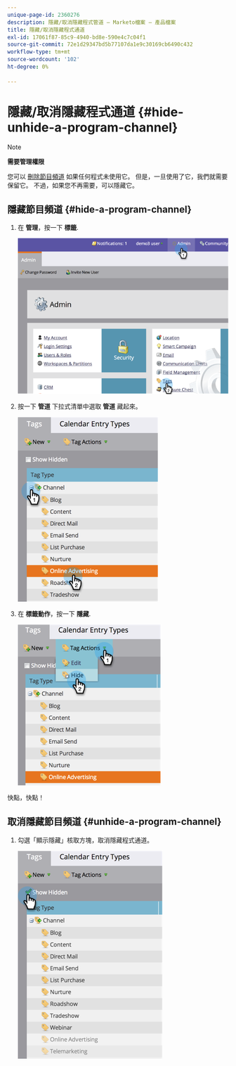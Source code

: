 ```yaml
---
unique-page-id: 2360276
description: 隱藏/取消隱藏程式管道 — Marketo檔案 — 產品檔案
title: 隱藏/取消隱藏程式通道
exl-id: 17061f87-85c9-4940-bd8e-590e4c7c04f1
source-git-commit: 72e1d29347bd5b77107da1e9c30169cb6490c432
workflow-type: tm+mt
source-wordcount: '102'
ht-degree: 0%

---
```


# 隱藏/取消隱藏程式通道 {#hide-unhide-a-program-channel}

>[!NOTE]
>
>**需要管理權限**

您可以 [刪除節目頻道](/help/marketo/product-docs/administration/tags/delete-a-program-channel.md) 如果任何程式未使用它。  但是，一旦使用了它，我們就需要保留它。  不過，如果您不再需要，可以隱藏它。

## 隱藏節目頻道 {#hide-a-program-channel}

1. 在 **管理**，按一下 **標籤**.

   ![](assets/image2014-9-24-15-3a45-3a7.png)

1. 按一下 **管道** 下拉式清單中選取 **管道** 藏起來。

   ![](assets/image2014-9-24-15-3a45-3a41.png)

1. 在 **標籤動作**，按一下 **隱藏**.

   ![](assets/image2014-9-24-15-3a46-3a22.png)

快點，快點！

## 取消隱藏節目頻道 {#unhide-a-program-channel}

1. 勾選「顯示隱藏」核取方塊，取消隱藏程式通道。

   ![](assets/image2014-9-24-15-3a47-3a24.png)
